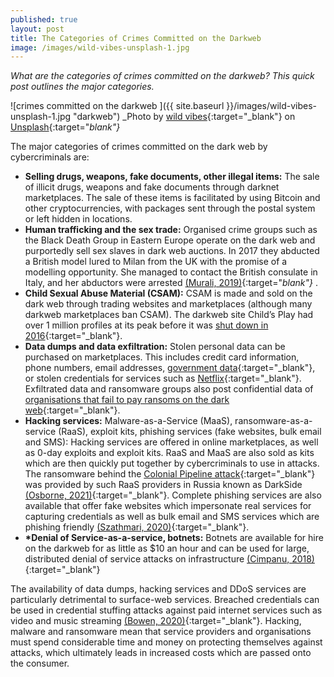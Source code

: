 ```yaml
---
published: true
layout: post
title: The Categories of Crimes Committed on the Darkweb
image: /images/wild-vibes-unsplash-1.jpg
---
```

  
_What are the categories of crimes committed on the darkweb? This quick post outlines the major categories._

![crimes committed on the darkweb ]({{ site.baseurl }}/images/wild-vibes-unsplash-1.jpg "darkweb") 
_Photo by [wild vibes](https://unsplash.com/@wldvbs){:target="_blank"} on [Unsplash](https://unsplash.com/s/photos/dark-web){:target="_blank"}_   

The major categories of crimes committed on the dark web by cybercriminals are:
* __Selling drugs, weapons, fake documents, other illegal items:__ The sale of illicit drugs, weapons and fake documents through darknet marketplaces. The sale of these items is facilitated by using Bitcoin and other cryptocurrencies, with packages sent through the postal system or left hidden in locations.
* __Human trafficking and the sex trade:__  Organised crime groups such as the Black Death Group in Eastern Europe operate on the dark web and purportedly sell sex slaves in dark web auctions. In 2017 they abducted a British model lured to Milan from the UK with the promise of a modelling opportunity. She managed to contact the British consulate in Italy, and her abductors were arrested [(Murali, 2019)](https://www.deccanchronicle.com/nation/in-other-news/020919/human-trafficking-on-the-dark-web.html){:target="_blank"}_ . 
* __Child Sexual Abuse Material (CSAM):__  CSAM is made and sold on the dark web through trading websites and marketplaces (although many darkweb marketplaces ban CSAM). The darkweb site Child’s Play had over 1 million profiles at its peak before it was [shut down in 2016](https://www.theguardian.com/society/2017/oct/07/australian-police-sting-brings-down-paedophile-forum-on-dark-web){:target="_blank"}.
* __Data dumps and data exfiltration:__ Stolen personal data can be purchased on marketplaces. This includes credit card information, phone numbers, email addresses, [government data](https://www.theguardian.com/australia-news/2019/may/16/australians-medicare-details-illegally-sold-on-darknet-two-years-after-breach-exposed){:target="_blank"}, or stolen credentials for services such as [Netflix](https://www.trendmicro.com/vinfo/au/security/news/cybercrime-and-digital-threats/netflix-scheme-steals-passwords-bank-details){:target="_blank"}.  Exfiltrated data and ransomware groups also post confidential data of [organisations that fail to pay ransoms on the dark web](https://www.bleepingcomputer.com/news/security/nsw-transport-agency-extorted-by-ransomware-gang-after-accellion-attack/){:target="_blank"}. 
* __Hacking services:__ Malware-as-a-Service (MaaS), ransomware-as-a-service (RaaS), exploit kits, phishing services (fake websites, bulk email and SMS): Hacking services are offered in online marketplaces, as well as 0-day exploits and exploit kits. RaaS and MaaS are also sold as kits which are then quickly put together by cybercriminals to use in attacks. The ransomware behind the [Colonial Pipeline attack](https://en.wikipedia.org/wiki/Colonial_Pipeline_ransomware_attack){:target="_blank"} was provided by such RaaS providers in Russia known as DarkSide [(Osborne, 2021)](https://www.zdnet.com/article/darkside-the-ransomware-group-responsible-for-colonial-pipeline-cyberattack-explained/){:target="_blank"}. Complete phishing services are also available that offer fake websites which impersonate real services for capturing credentials as well as bulk email and SMS services which are phishing friendly [(Szathmari, 2020)](https://osint.fans/bulletproftlink-phishing-service-p2){:target="_blank"}.
* __*Denial of Service-as-a-service, botnets:__ Botnets are available for hire on the darkweb for as little as $10 an hour and can be used for large, distributed denial of service attacks on infrastructure [(Cimpanu, 2018)](https://www.bleepingcomputer.com/news/security/ddos-attacks-are-10-per-hour-on-the-dark-web/){:target="_blank"}

The availability of data dumps, hacking services and DDoS services are particularly detrimental to surface-web services. Breached credentials can be used in credential stuffing attacks against paid internet services such as video and music streaming [(Bowen, 2020)](https://www.infosecurity-magazine.com/blogs/credential-stuffing-recent-attacks/){:target="_blank"}. Hacking, malware and ransomware mean that service providers and organisations must spend considerable time and money on protecting themselves against attacks, which ultimately leads in increased costs which are passed onto the consumer. 